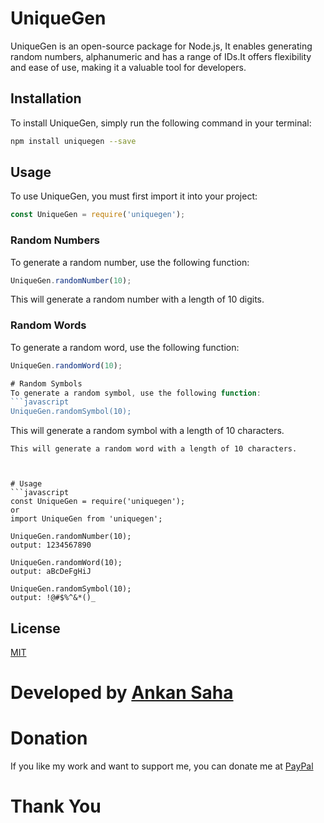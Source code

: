 # UniqueGen
UniqueGen is an open-source package for Node.js, It enables generating random numbers, alphanumeric and has a range of IDs.It offers flexibility and ease of use, making it a valuable tool for developers.

## Installation
To install UniqueGen, simply run the following command in your terminal:
```bash
npm install uniquegen --save
```

## Usage
To use UniqueGen, you must first import it into your project:
```javascript
const UniqueGen = require('uniquegen');
```

### Random Numbers
To generate a random number, use the following function:
```javascript first paramenter is the  length of the Number you want to generate
UniqueGen.randomNumber(10);
```
This will generate a random number with a length of 10 digits.

### Random Words
To generate a random word, use the following function:
```javascript
UniqueGen.randomWord(10);

# Random Symbols
To generate a random symbol, use the following function:
```javascript
UniqueGen.randomSymbol(10);
```
This will generate a random symbol with a length of 10 characters.


```
This will generate a random word with a length of 10 characters.



# Usage
```javascript
const UniqueGen = require('uniquegen');
or
import UniqueGen from 'uniquegen';

UniqueGen.randomNumber(10);
output: 1234567890

UniqueGen.randomWord(10);
output: aBcDeFgHiJ

UniqueGen.randomSymbol(10);
output: !@#$%^&*()_

```

## License
[MIT](https://choosealicense.com/licenses/mit/)

# Developed by [Ankan Saha]("github.com/AnkanSaha")

# Donation
If you like my work and want to support me, you can donate me at [PayPal](https://paypal.me/ANKAN2003)

# Thank You